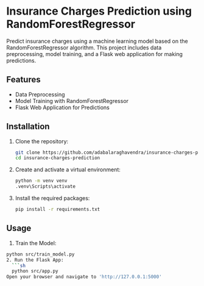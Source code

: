 # Insurance Charges Prediction using RandomForestRegressor

Predict insurance charges using a machine learning model based on the RandomForestRegressor algorithm. This project includes data preprocessing, model training, and a Flask web application for making predictions.

## Features

- Data Preprocessing
- Model Training with RandomForestRegressor
- Flask Web Application for Predictions

## Installation

1. Clone the repository:
   ```sh
   git clone https://github.com/adabalaraghavendra/insurance-charges-prediction.git
   cd insurance-charges-prediction
2. Create and activate a virtual environment:
    ```sh
    python -m venv venv
    .venv\Scripts\activate
3. Install the required packages:
    ```sh
    pip install -r requirements.txt
## Usage
1. Train the Model:
  ```sh
  python src/train_model.py
2. Run the Flask App:
    ```sh
    python src/app.py
Open your browser and navigate to 'http://127.0.0.1:5000'

